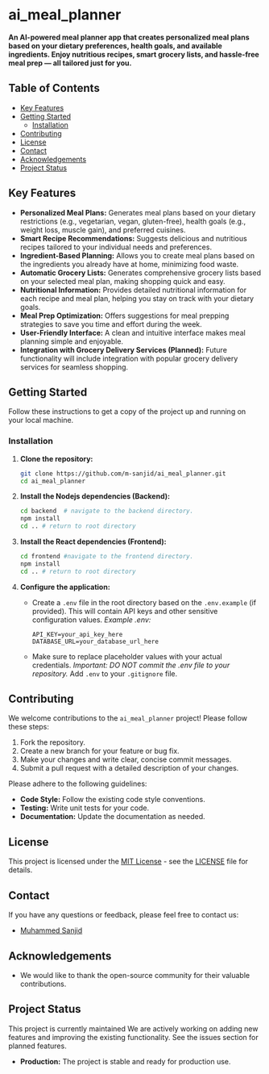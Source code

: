 # ai_meal_planner

**An AI-powered meal planner app that creates personalized meal plans based on your dietary preferences, health goals, and available ingredients. Enjoy nutritious recipes, smart grocery lists, and hassle-free meal prep — all tailored just for you.**

## Table of Contents

*   [Key Features](#key-features)
*   [Getting Started](#getting-started)
    *   [Installation](#installation)
*   [Contributing](#contributing)
*   [License](#license)
*   [Contact](#contact)
*   [Acknowledgements](#acknowledgements)
*   [Project Status](#project-status)

## Key Features

*   **Personalized Meal Plans:** Generates meal plans based on your dietary restrictions (e.g., vegetarian, vegan, gluten-free), health goals (e.g., weight loss, muscle gain), and preferred cuisines.
*   **Smart Recipe Recommendations:** Suggests delicious and nutritious recipes tailored to your individual needs and preferences.
*   **Ingredient-Based Planning:** Allows you to create meal plans based on the ingredients you already have at home, minimizing food waste.
*   **Automatic Grocery Lists:** Generates comprehensive grocery lists based on your selected meal plan, making shopping quick and easy.
*   **Nutritional Information:** Provides detailed nutritional information for each recipe and meal plan, helping you stay on track with your dietary goals.
*   **Meal Prep Optimization:** Offers suggestions for meal prepping strategies to save you time and effort during the week.
*   **User-Friendly Interface:** A clean and intuitive interface makes meal planning simple and enjoyable.
*   **Integration with Grocery Delivery Services (Planned):** Future functionality will include integration with popular grocery delivery services for seamless shopping.

## Getting Started

Follow these instructions to get a copy of the project up and running on your local machine.


### Installation

1.  **Clone the repository:**

    ```bash
    git clone https://github.com/m-sanjid/ai_meal_planner.git
    cd ai_meal_planner
    ```

2. **Install the Nodejs dependencies (Backend):**

    ```bash
    cd backend  # navigate to the backend directory.
    npm install
    cd .. # return to root directory
    ```

4. **Install the React dependencies (Frontend):**

    ```bash
    cd frontend #navigate to the frontend directory.
    npm install
    cd .. # return to root directory
    ```

5.  **Configure the application:**

    *   Create a `.env` file in the root directory based on the `.env.example` (if provided).  This will contain API keys and other sensitive configuration values.  *Example .env:*
        ```
        API_KEY=your_api_key_here
        DATABASE_URL=your_database_url_here
        ```
    *   Make sure to replace placeholder values with your actual credentials.  *Important: DO NOT commit the .env file to your repository.*  Add `.env` to your `.gitignore` file.


## Contributing

We welcome contributions to the `ai_meal_planner` project! Please follow these steps:

1.  Fork the repository.
2.  Create a new branch for your feature or bug fix.
3.  Make your changes and write clear, concise commit messages.
4.  Submit a pull request with a detailed description of your changes.

Please adhere to the following guidelines:

*   **Code Style:** Follow the existing code style conventions.
*   **Testing:** Write unit tests for your code.
*   **Documentation:** Update the documentation as needed.

## License

This project is licensed under the [MIT License](LICENSE) - see the [LICENSE](LICENSE) file for details.

## Contact

If you have any questions or feedback, please feel free to contact us:

*   [Muhammed Sanjid](mailto:developer.sanjid@gmail.com)

## Acknowledgements

*   We would like to thank the open-source community for their valuable contributions.

## Project Status

This project is currently maintained  We are actively working on adding new features and improving the existing functionality.  See the issues section for planned features.


*   **Production:** The project is stable and ready for production use.

```
